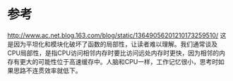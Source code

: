 


# 参考
http://www.ac.net.blog.163.com/blog/static/13649056201210173259510/
这是因为平坦化和模块化破坏了函数的局部性，让读者难以理解。我们通常谈及CPU局部性，是指CPU访问相邻内存时要比访问远处内存时更快，因为相邻的内存有更大的可能性位于高速缓存中。人脑和CPU一样，工作记忆很小，思考时如果思路不连贯效率就低下。

